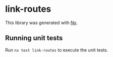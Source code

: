 # link-routes

This library was generated with [Nx](https://nx.dev).

## Running unit tests

Run `nx test link-routes` to execute the unit tests.
